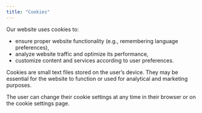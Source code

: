 ```yaml
---
title: "Cookies"
---
```

Our website uses cookies to:
- ensure proper website functionality (e.g., remembering language preferences),
- analyze website traffic and optimize its performance,
- customize content and services according to user preferences.

Cookies are small text files stored on the user’s device. They may be essential for the website to function or used for analytical and marketing purposes.

The user can change their cookie settings at any time in their browser or on the cookie settings page.